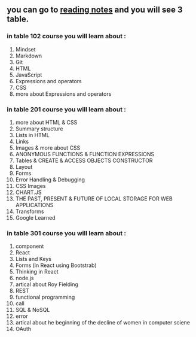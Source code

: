 ## you can go to [reading notes](https://qutadah95.github.io/reading-notes/) and you will see 3 table.

### in table 102 course you will learn about : 

1. Mindset
2. Markdown
3. Git
4. HTML
5. JavaScript
6. Expressions and operators
7. CSS
8. more about Expressions and operators

### in table 201 course you will learn about : 

1. more about HTML & CSS
2. Summary structure
3. Lists in HTML
4. Links
5. Images & more about CSS
6. ANONYMOUS FUNCTIONS & FUNCTION EXPRESSIONS
7. Tables & CREATE & ACCESS OBJECTS CONSTRUCTOR
8. Layout
9. Forms
10. Error Handling & Debugging
11. CSS Images
12. CHART.JS
13. THE PAST, PRESENT & FUTURE OF LOCAL STORAGE FOR WEB APPLICATIONS
14. Transforms
15. Google Learned

### in table 301 course you will learn about : 

1. component
2. React
3. Lists and Keys
4. Forms (in React using Bootstrab)
5. Thinking in React
6. node.js
7. artical about Roy Fielding
8. REST 
9. functional programming
10. call
11. SQL & NoSQL
12. error
13. artical about he beginning of the decline of women in computer sciene
14. OAuth
